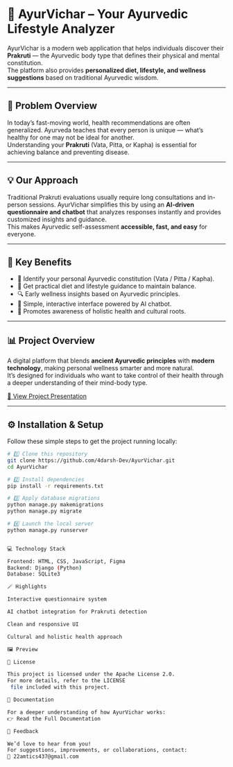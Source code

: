 # 🌿 AyurVichar – Your Ayurvedic Lifestyle Analyzer

AyurVichar is a modern web application that helps individuals discover their **Prakruti** — the Ayurvedic body type that defines their physical and mental constitution.  
The platform also provides **personalized diet, lifestyle, and wellness suggestions** based on traditional Ayurvedic wisdom.

---

## 🚀 Problem Overview

In today’s fast-moving world, health recommendations are often generalized. Ayurveda teaches that every person is unique — what’s healthy for one may not be ideal for another.  
Understanding your **Prakruti** (Vata, Pitta, or Kapha) is essential for achieving balance and preventing disease.

---

## 💡 Our Approach

Traditional Prakruti evaluations usually require long consultations and in-person sessions. AyurVichar simplifies this by using an **AI-driven questionnaire and chatbot** that analyzes responses instantly and provides customized insights and guidance.  
This makes Ayurvedic self-assessment **accessible, fast, and easy** for everyone.

---

## 🌱 Key Benefits

- 🧘 Identify your personal Ayurvedic constitution (Vata / Pitta / Kapha).  
- 🍎 Get practical diet and lifestyle guidance to maintain balance.  
- 🔍 Early wellness insights based on Ayurvedic principles.  
- 🤖 Simple, interactive interface powered by AI chatbot.  
- 💬 Promotes awareness of holistic health and cultural roots.  

---

## 📊 Project Overview

A digital platform that blends **ancient Ayurvedic principles** with **modern technology**, making personal wellness smarter and more natural.  
It’s designed for individuals who want to take control of their health through a deeper understanding of their mind-body type.

[🧾 View Project Presentation](https://onionreads.com/wp-content/uploads/2023/11/hackcbs-final-ppt.pdf)

---

## ⚙️ Installation & Setup

Follow these simple steps to get the project running locally:

```bash
# 1️⃣ Clone this repository
git clone https://github.com/4darsh-Dev/AyurVichar.git
cd AyurVichar

# 2️⃣ Install dependencies
pip install -r requirements.txt

# 3️⃣ Apply database migrations
python manage.py makemigrations
python manage.py migrate

# 4️⃣ Launch the local server
python manage.py runserver


💻 Technology Stack

Frontend: HTML, CSS, JavaScript, Figma
Backend: Django (Python)
Database: SQLite3

🪄 Highlights

Interactive questionnaire system

AI chatbot integration for Prakruti detection

Clean and responsive UI

Cultural and holistic health approach

🖼️ Preview

📜 License

This project is licensed under the Apache License 2.0.
For more details, refer to the LICENSE
 file included with this project.

🧩 Documentation

For a deeper understanding of how AyurVichar works:
👉 Read the Full Documentation

💬 Feedback

We’d love to hear from you!
For suggestions, improvements, or collaborations, contact:
📧 22amtics437@gmail.com
